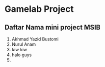# Gamelab Project

## Daftar Nama mini project MSIB

1. Akhmad Yazid Bustomi
2. Nurul Anam
3. kiw kiw
4. halo guys
5.
